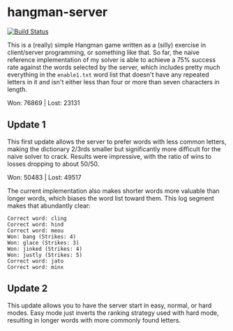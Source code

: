hangman-server
==============

[![Build Status](https://travis-ci.org/archer884/hangman-server.svg?branch=master)](https://travis-ci.org/archer884/hangman-server)

This is a (really) simple Hangman game written as a (silly) exercise in client/server programming, or something like that. So far, the naive reference implementation of my solver is able to achieve a 75% success rate against the words selected by the server, which includes pretty much everything in the `enable1.txt` word list that doesn't have any repeated letters in it and isn't either less than four or more than seven characters in length.

Won: 76869 | Lost: 23131

## Update 1
This first update allows the server to prefer words with less common letters, making the dictionary 2/3rds smaller but significantly more difficult for the naive solver to crack. Results were impressive, with the ratio of wins to losses dropping to about 50/50.

Won: 50483 | Lost: 49517

The current implementation also makes shorter words more valuable than longer words, which  biases the word list toward them. This log segment makes that abundantly clear:

    Correct word: cling
    Correct word: hind
    Correct word: meou
    Won: bang (Strikes: 4)
    Won: glace (Strikes: 3)
    Won: jinked (Strikes: 4)
    Won: justly (Strikes: 5)
    Correct word: jato
    Correct word: minx
    
## Update 2
This update allows you to have the server start in easy, normal, or hard modes. Easy mode just inverts the ranking strategy used with hard mode, resulting in longer words with more commonly found letters.
